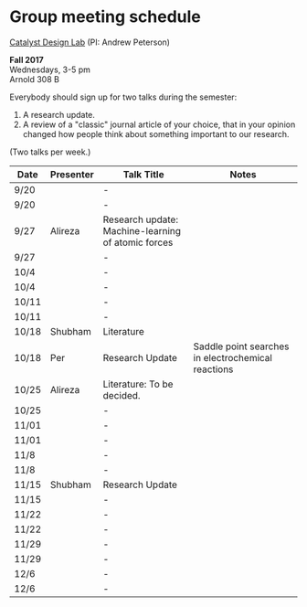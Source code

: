 # Group meeting schedule #
[Catalyst Design Lab](http://brown.edu/go/catalyst) (PI: Andrew Peterson)

**Fall 2017**  
Wednesdays, 3-5 pm  
Arnold 308 B

Everybody should sign up for two talks during the semester:

1. A research update.
2. A review of a "classic" journal article of your choice, that in your opinion changed how people think about something important to our research.

(Two talks per week.)


|   Date     |   Presenter   |   Talk Title                                              |   Notes   |
| ---------- | ------------- | --------------------------------------------------------- | --------- |
| 9/20  |        |   -            |  |
| 9/20  |        |   -            |  |
| 9/27  | Alireza|   Research update: Machine-learning of atomic forces             |  |
| 9/27  |        |   -            |  |
| 10/4  |        |   -            |  |
| 10/4  |        |   -            |  |
| 10/11  |        |   -            |  |
| 10/11  |        |   -            |  |
| 10/18  |   Shubham       |  Literature          |   |
| 10/18  |   Per     |    Research Update   | Saddle point searches in electrochemical reactions |
| 10/25  | Alireza|   Literature: To be decided.             |  |
| 10/25  |        |   -            |  |
| 11/01  |        |   -            |  |
| 11/01  |        |   -            |  |
| 11/8  |        |   -            |  |
| 11/8  |        |   -            |  |
| 11/15  |    Shubham     |      Research Update      |   |
| 11/15  |        |   -            |  |
| 11/22  |        |   -            |  |
| 11/22  |        |   -            |  |
| 11/29  |        |   -            |  |
| 11/29  |        |   -            |  |
| 12/6  |        |   -            |  |
| 12/6  |        |   -            |  |